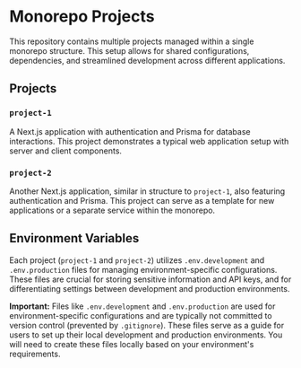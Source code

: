 # Monorepo Projects

This repository contains multiple projects managed within a single monorepo structure. This setup allows for shared configurations, dependencies, and streamlined development across different
applications.

## Projects

### `project-1`

A Next.js application with authentication and Prisma for database interactions. This project demonstrates a typical web application setup with server and client components.

### `project-2`

Another Next.js application, similar in structure to `project-1`, also featuring authentication and Prisma. This project can serve as a template for new applications or a separate service within the
monorepo.

## Environment Variables

Each project (`project-1` and `project-2`) utilizes `.env.development` and `.env.production` files for managing environment-specific configurations. These files are crucial for storing sensitive
information and API keys, and for differentiating settings between development and production environments.

**Important:** Files like `.env.development` and `.env.production` are used for environment-specific configurations and are typically not committed to version control (prevented by `.gitignore`).
These files serve as a guide for users to set up their local development and production environments. You will need to create these files locally based on your environment's requirements.
